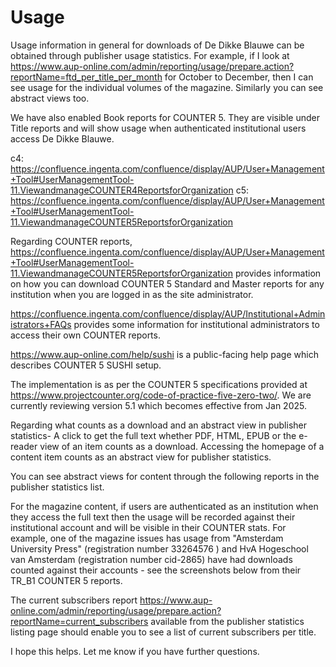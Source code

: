 # Usage





Usage information in general for downloads of De Dikke Blauwe can be obtained through publisher usage statistics. For example, if I look at https://www.aup-online.com/admin/reporting/usage/prepare.action?reportName=ftd_per_title_per_month for October to December, then I can see usage for the individual volumes of the magazine. Similarly you can see abstract views too.

We have also enabled Book reports for COUNTER 5. They are visible under Title reports and will show usage when authenticated institutional users access De Dikke Blauwe.

c4: https://confluence.ingenta.com/confluence/display/AUP/User+Management+Tool#UserManagementTool-11.ViewandmanageCOUNTER4ReportsforOrganization
c5: https://confluence.ingenta.com/confluence/display/AUP/User+Management+Tool#UserManagementTool-11.ViewandmanageCOUNTER5ReportsforOrganization


Regarding COUNTER reports, https://confluence.ingenta.com/confluence/display/AUP/User+Management+Tool#UserManagementTool-11.ViewandmanageCOUNTER5ReportsforOrganization provides information on how you can download COUNTER 5 Standard and Master reports for any institution when you are logged in as the site administrator.

https://confluence.ingenta.com/confluence/display/AUP/Institutional+Administrators+FAQs provides some information for institutional administrators to access their own COUNTER reports.

https://www.aup-online.com/help/sushi is a public-facing help page which describes COUNTER 5 SUSHI setup.

The implementation is as per the COUNTER 5 specifications provided at https://www.projectcounter.org/code-of-practice-five-zero-two/. We are currently reviewing version 5.1 which becomes effective from Jan 2025.

Regarding what counts as a download and an abstract view in publisher statistics- A click to get the full text whether PDF, HTML, EPUB or the e-reader view of an item counts as a download. Accessing the homepage of a content item counts as an abstract view for publisher statistics.

You can see abstract views for content through the following reports in the publisher statistics list.


For the magazine content, if users are authenticated as an institution when they access the full text then the usage will be recorded against their institutional account and will be visible in their COUNTER stats. For example, one of the magazine issues has usage from "Amsterdam University Press" (registration number 33264576 ) and HvA Hogeschool van Amsterdam (registration number cid-2865) have had downloads counted against their accounts - see the screenshots below from their TR_B1 COUNTER 5 reports.

 
The current subscribers report https://www.aup-online.com/admin/reporting/usage/prepare.action?reportName=current_subscribers available from the publisher statistics listing page should enable you to see a list of current subscribers per title.

I hope this helps. Let me know if you have further questions.

